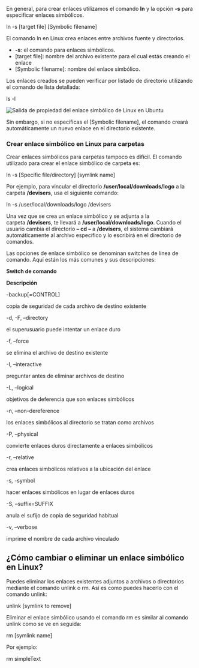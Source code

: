 En general, para crear enlaces utilizamos el comando **ln** y la opción **-s** para especificar enlaces simbólicos. 

ln -s [target file] [Symbolic filename]

El comando ln en Linux crea enlaces entre archivos fuente y directorios.

-   **-s**: el comando para enlaces simbólicos.
-   [target file]: nombre del archivo existente para el cual estás creando el enlace
-   [Symbolic filename]: nombre del enlace simbólico.

Los enlaces creados se pueden verificar por listado de directorio utilizando el comando de lista detallada:

ls -l

![Salida de propiedad del enlace simbólico de Linux en Ubuntu](https://www.hostinger.com/tutorials/wp-content/uploads/sites/2/2019/02/linux-symbolic-link-owenership-output.png)

Sin embargo, si no especificas el [Symbolic filename], el comando creará automáticamente un nuevo enlace en el directorio existente.

### Crear enlace simbólico en Linux para carpetas

Crear enlaces simbólicos para carpetas tampoco es difícil. El comando utilizado para crear el enlace simbólico de carpeta es:

ln -s [Specific file/directory] [symlink name]

Por ejemplo, para vincular el directorio **/user/local/downloads/logo** a la carpeta **/devisers**, usa el siguiente comando:

ln -s /user/local/downloads/logo /devisers

Una vez que se crea un enlace simbólico y se adjunta a la carpeta **/devisers**, te llevará a **/user/local/downloads/logo**. Cuando el usuario cambia el directorio **– cd** **–** a **/devisers**, el sistema cambiará automáticamente al archivo específico y lo escribirá en el directorio de comandos.

Las opciones de enlace simbólico se denominan switches de línea de comando. Aquí están los más comunes y sus descripciones:

**Switch de comando**

**Descripción**

-backup[=CONTROL]

copia de seguridad de cada archivo de destino existente

-d, -F, –directory

el superusuario puede intentar un enlace duro

-f, –force

se elimina el archivo de destino existente

-I, –interactive

preguntar antes de eliminar archivos de destino

-L, –logical

objetivos de deferencia que son enlaces simbólicos

-n, –non-dereference

los enlaces simbólicos al directorio se tratan como archivos

-P, –physical

convierte enlaces duros directamente a enlaces simbólicos

-r, –relative

crea enlaces simbólicos relativos a la ubicación del enlace

-s, -symbol

hacer enlaces simbólicos en lugar de enlaces duros

-S, –suffix=SUFFIX

anula el sufijo de copia de seguridad habitual

-v, –verbose

imprime el nombre de cada archivo vinculado

## ¿Cómo cambiar o eliminar un enlace simbólico en Linux?

Puedes eliminar los enlaces existentes adjuntos a archivos o directorios mediante el comando unlink o rm. Así es como puedes hacerlo con el comando unlink:

unlink [symlink to remove]

Eliminar el enlace simbólico usando el comando rm es similar al comando unlink como se ve en seguida:

rm [symlink name]

Por ejemplo:

rm simpleText
